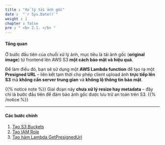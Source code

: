 ```yaml
---
title : "Xử lý tải ảnh gốc"
date :  "`r Sys.Date()`" 
weight : 1
chapter : false
pre : " <b> 2.1. </b> "
---
```



#### Tổng quan

Ở bước đầu tiên của chuỗi xử lý ảnh, mục tiêu là tải ảnh gốc (**original image**) từ frontend lên AWS S3 **một cách bảo mật và hiệu quả**.

Để làm điều đó, bạn sẽ sử dụng một **AWS Lambda function** để tạo ra một **Presigned URL** – liên kết tạm thời cho phép client upload ảnh **trực tiếp lên S3** mà **không cần server trung gian** và **không lộ thông tin bảo mật**.

{{% notice note %}}
Giai đoạn này **chưa xử lý resize hay metadata** – đây chỉ là bước đầu tiên để đảm bảo ảnh gốc được lưu trữ an toàn trên S3.
{{% /notice %}}

---

#### Các bước chính

1. [Tạo S3 Buckets](2.1.1-create-s3-bucket/)
2. [Tạo IAM Role](2.1.2-create-iam-role/)
3. [Tạo hàm Lambda GetPresignedUrl](2.1.3-create-presignedurl-lambda-function/)
